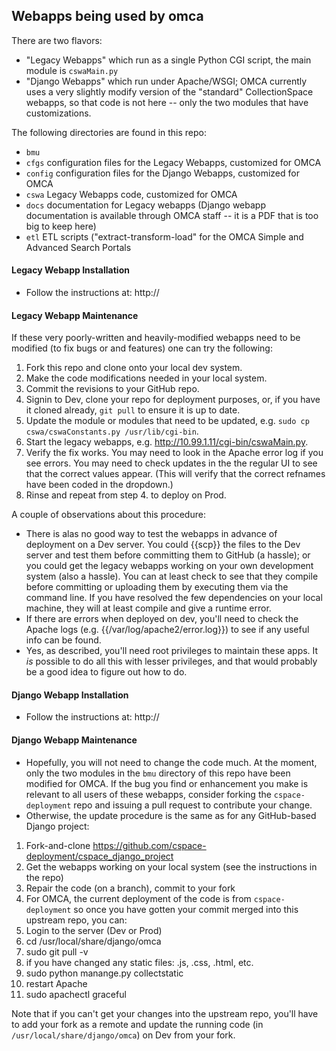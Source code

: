 ## Webapps being used by omca

There are two flavors:

* "Legacy Webapps" which run as a single Python CGI script, the main module is `cswaMain.py`
* "Django Webapps" which run under Apache/WSGI; OMCA currently uses a very slightly modify version of
the "standard" CollectionSpace webapps,
so that code is not here -- only the two modules that have customizations.

The following directories are found in this repo:

* `bmu`
* `cfgs` configuration files for the Legacy Webapps, customized for OMCA
* `config` configuration files for the Django Webapps, customized for OMCA
* `cswa` Legacy Webapps code, customized for OMCA
* `docs` documentation for Legacy webapps (Django webapp documentation is available through OMCA staff -- it is a PDF that is too big to keep here)
* `etl` ETL scripts ("extract-transform-load" for the OMCA Simple and Advanced Search Portals

#### Legacy Webapp Installation

* Follow the instructions at: http://

#### Legacy Webapp Maintenance

If these very poorly-written and heavily-modified webapps need to be modified (to fix bugs or and features)
one can try the following:

1. Fork this repo and clone onto your local dev system.
1. Make the code modifications needed in your local system.
1. Commit the revisions to your GitHub repo.
1. Signin to Dev, clone your repo for deployment purposes, or, if you have it cloned already, `git pull` to ensure it is up to date.
1. Update the module or modules that need to be updated, e.g. `sudo cp cswa/cswaConstants.py /usr/lib/cgi-bin`.
1. Start the legacy webapps, e.g. http://10.99.1.11/cgi-bin/cswaMain.py.
1. Verify the fix works. You may need to look in the Apache error log if you see errors. You may
need to check updates in the the regular UI to see that the correct values appear.
(This will verify that the correct refnames have been coded in the dropdown.)
1. Rinse and repeat from step 4. to deploy on Prod.

A couple of observations about this procedure:

* There is alas no good way to test the webapps in advance of deployment on a Dev server. You could {{scp}} the files to the Dev server and test them before committing them to GitHub (a hassle); or you could get the legacy webapps working on your own development system (also a hassle). You can at least check to see that they compile before committing or uploading them by executing them via the command line. If you have resolved the few dependencies on your local machine, they will at least compile and give a runtime error.
* If there are errors when deployed on dev, you'll need to check the Apache logs (e.g. {{/var/log/apache2/error.log}}) to see if any useful info can be found.
* Yes, as described, you'll need root privileges to maintain these apps. It _is_ possible to do all this with lesser privileges, and that would probably be a good idea to figure out how to do.

#### Django Webapp Installation

* Follow the instructions at: http://

#### Django Webapp Maintenance

* Hopefully, you will not need to change the code much. At the moment, only the
two modules in the `bmu` directory of this repo have been modified for OMCA. If the bug you find or enhancement you
make is relevant to all users of these webapps, consider forking the `cspace-deployment` repo and issuing a pull
request to contribute your change.
* Otherwise, the update procedure is the same as for any GitHub-based Django project:

1. Fork-and-clone https://github.com/cspace-deployment/cspace_django_project
1. Get the webapps working on your local system (see the instructions in the repo)
1. Repair the code (on a branch), commit to your fork
1. For OMCA, the current deployment of the code is from `cspace-deployment` so once you have gotten
your commit merged into this upstream repo, you can:
1. Login to the server (Dev or Prod)
1. cd /usr/local/share/django/omca
1. sudo git pull -v
1. if you have changed any static files: .js, .css, .html, etc.
1. sudo python manange.py collectstatic
1. restart Apache
1. sudo apachectl graceful

Note that if you can't get your changes into the upstream repo, you'll have to add your fork as a remote and update the running code (in `/usr/local/share/django/omca`) on Dev from your fork.
